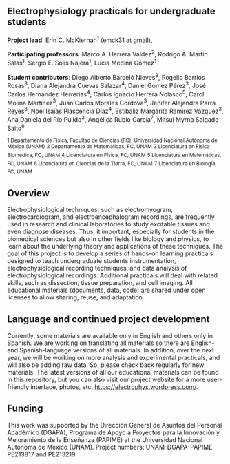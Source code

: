 ## Electrophysiology practicals for undergraduate students

<strong>Project lead</strong>: Erin C. McKiernan<sup>1</sup> (emck31 at gmail), 

<strong>Participating professors</strong>: Marco A. Herrera Valdez<sup>2</sup>, Rodrigo A. Martín Salas<sup>1</sup>, Sergio E. Solis Najera<sup>1</sup>, Lucia Medina Gómez<sup>1</sup>

<strong>Student contributors</strong>: Diego Alberto Barceló Nieves<sup>3</sup>, Rogelio Barrios Rosas<sup>3</sup>, Diana Alejandra Cuevas Salazar<sup>4</sup>, Daniel Gómez Pérez<sup>3</sup>, José Carlos Hernández Herrerías<sup>4</sup>, Carlos Ignacio Herrera Nolasco<sup>5</sup>, Carol Molina Martínez<sup>3</sup>, Juan Carlos Morales Cordova<sup>3</sup>, Jenifer Alejandra Parra Reyes<sup>3</sup>, Noel Isaías Plascencia Díaz<sup>4</sup>, Estíbaliz Margarita Ramírez Vázquez<sup>3</sup>, Ana Daniela del Río Pulido<sup>3</sup>, Angélica Rubio García<sup>7</sup>, Mitsui Myrna Salgado Saito<sup>6</sup> 


<sup>1 Departamento de Física, Facultad de Ciencias (FC), Universidad Nacional Autónoma de México (UNAM)</sup>
<sup>2 Departamento de Matemáticas, FC, UNAM</sup>
<sup>3 Licenciatura en Física Biomédica, FC, UNAM</sup> 
<sup>4 Licenciatura en Física, FC, UNAM</sup>
<sup>5 Licenciatura en Matemáticas, FC, UNAM</sup>
<sup>6 Licenciatura en Ciencias de la Tierra, FC, UNAM</sup>
<sup>7 Licenciatura en Biología, FC, UNAM</sup>

## Overview

Electrophysiological techniques, such as electromyogram, electrocardiogram, and electroencephalogram recordings, are frequently used in research and clinical laboratories to study excitable tissues and even diagnose diseases. Thus, it important, especially for students in the biomedical sciences but also in other fields like biology and physics, to learn about the underlying theory and applications of these techniques. The goal of this project is to develop a series of hands-on learning practicals designed to teach undergraduate students instrumentation, electrophysiological recording techniques, and data analysis of electrophysiological recordings. Additional practicals will deal with related skills, such as dissection, tissue preparation, and cell imaging. All educational materials (documents, data, code) are shared under open licenses to allow sharing, reuse, and adaptation. 

## Language and continued project development

Currently, some materials are available only in English and others only in Spanish. We are working on translating all materials so there are English- and Spanish-language versions of all materials. In addition, over the next year, we will be working on more analysis and experimental practicals, and will also be adding raw data. So, please check back regularly for new materials. The latest versions of all our educational materials can be found in this repository, but you can also visit our project website for a more user-friendly interface, photos, etc. https://electrophys.wordpress.com/.

## Funding 

This work was supported by the Dirección General de Asuntos del Personal Académico (DGAPA), Programa de Apoyo a Proyectos para la Innovación y Mejoramiento de la Enseñanza (PAPIME) at the Universidad Nacional Autónoma de México (UNAM). Project numbers: UNAM-DGAPA-PAPIME PE213817 and PE213219.
